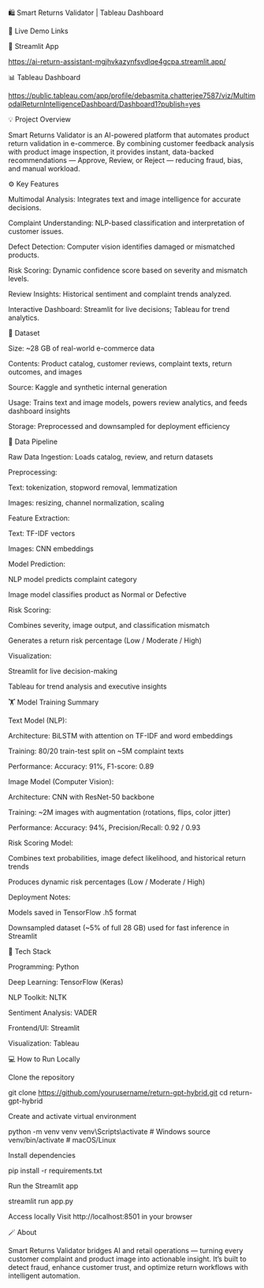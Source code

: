 🛍️ Smart Returns Validator | Tableau Dashboard

🚀 Live Demo Links

🔗 Streamlit App

https://ai-return-assistant-mgjhvkazynfsvdlqe4gcpa.streamlit.app/

📊 Tableau Dashboard 

https://public.tableau.com/app/profile/debasmita.chatterjee7587/viz/MultimodalReturnIntelligenceDashboard/Dashboard1?publish=yes

💡 Project Overview

Smart Returns Validator is an AI-powered platform that automates product return validation in e-commerce. By combining customer feedback analysis with product image inspection, it provides instant, data-backed recommendations — Approve, Review, or Reject — reducing fraud, bias, and manual workload.

⚙️ Key Features

Multimodal Analysis: Integrates text and image intelligence for accurate decisions.

Complaint Understanding: NLP-based classification and interpretation of customer issues.

Defect Detection: Computer vision identifies damaged or mismatched products.

Risk Scoring: Dynamic confidence score based on severity and mismatch levels.

Review Insights: Historical sentiment and complaint trends analyzed.

Interactive Dashboard: Streamlit for live decisions; Tableau for trend analytics.

💾 Dataset

Size: ~28 GB of real-world e-commerce data

Contents: Product catalog, customer reviews, complaint texts, return outcomes, and images

Source: Kaggle and synthetic internal generation

Usage: Trains text and image models, powers review analytics, and feeds dashboard insights

Storage: Preprocessed and downsampled for deployment efficiency

🔄 Data Pipeline

Raw Data Ingestion: Loads catalog, review, and return datasets

Preprocessing:

Text: tokenization, stopword removal, lemmatization

Images: resizing, channel normalization, scaling

Feature Extraction:

Text: TF-IDF vectors

Images: CNN embeddings

Model Prediction:

NLP model predicts complaint category

Image model classifies product as Normal or Defective

Risk Scoring:

Combines severity, image output, and classification mismatch

Generates a return risk percentage (Low / Moderate / High)

Visualization:

Streamlit for live decision-making

Tableau for trend analysis and executive insights

🏋️ Model Training Summary

Text Model (NLP):

Architecture: BiLSTM with attention on TF-IDF and word embeddings

Training: 80/20 train-test split on ~5M complaint texts

Performance: Accuracy: 91%, F1-score: 0.89

Image Model (Computer Vision):

Architecture: CNN with ResNet-50 backbone

Training: ~2M images with augmentation (rotations, flips, color jitter)

Performance: Accuracy: 94%, Precision/Recall: 0.92 / 0.93

Risk Scoring Model:

Combines text probabilities, image defect likelihood, and historical return trends

Produces dynamic risk percentages (Low / Moderate / High)

Deployment Notes:

Models saved in TensorFlow .h5 format

Downsampled dataset (~5% of full 28 GB) used for fast inference in Streamlit

🧰 Tech Stack

Programming: Python

Deep Learning: TensorFlow (Keras)

NLP Toolkit: NLTK

Sentiment Analysis: VADER

Frontend/UI: Streamlit

Visualization: Tableau

💻 How to Run Locally

Clone the repository

git clone https://github.com/yourusername/return-gpt-hybrid.git
cd return-gpt-hybrid


Create and activate virtual environment

python -m venv venv
venv\Scripts\activate  # Windows
source venv/bin/activate  # macOS/Linux


Install dependencies

pip install -r requirements.txt


Run the Streamlit app

streamlit run app.py


Access locally
Visit http://localhost:8501 in your browser

🪄 About

Smart Returns Validator bridges AI and retail operations — turning every customer complaint and product image into actionable insight. It’s built to detect fraud, enhance customer trust, and optimize return workflows with intelligent automation.
